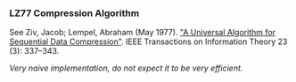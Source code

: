 ### LZ77 Compression Algorithm

See Ziv, Jacob; Lempel, Abraham (May 1977). ["A Universal Algorithm for Sequential Data Compression"](https://www.cs.duke.edu/courses/spring03/cps296.5/papers/ziv_lempel_1977_universal_algorithm.pdf). IEEE Transactions on Information Theory 23 (3): 337–343.

*Very naive implementation, do not expect it to be very efficient.*
